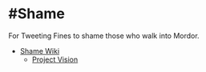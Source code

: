 # #Shame
For Tweeting Fines to shame those who walk into Mordor.

* [Shame Wiki](wiki)
  * [Project Vision](wiki/%23Shame-Project-Vision)
